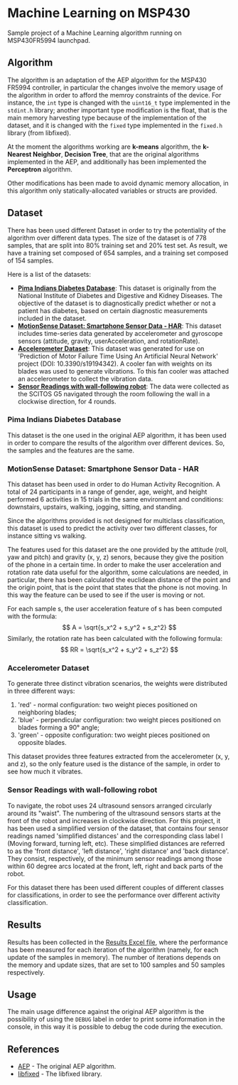 # Machine Learning on MSP430

Sample project of a Machine Learning algorithm running on MSP430FR5994 launchpad.

## Algorithm

The algorithm is an adaptation of the AEP algorithm for the MSP430 FR5994 controller, in particular the changes involve the memory usage of the algorithm in order to afford the memroy constraints of the device. For instance, the `int` type is changed with the `uint16_t` type implemented in the `stdint.h` library; another important type modification is the float, that is the main memory harvesting type because of the implementation of the dataset, and it is changed with the `fixed` type implemented in the `fixed.h` library (from libfixed).

At the moment the algorithms working are **k-means** algorithm, the **k-Nearest Neighbor**, **Decision Tree**, that are the original algorithms implemented in the AEP, and additionally has been implemented the **Perceptron** algorithm.

Other modifications has been made to avoid dynamic memory allocation, in this algorithm only statically-allocated variables or structs are provided.

## Dataset

There has been used different Dataset in order to try the potentiality of the algorithm over different data types. The size of the dataset is of 778 samples, that are split into 80% training set and 20% test set. As result, we have a training set composed of 654 samples, and a training set composed of 154 samples.

Here is a list of the datasets:

- [**Pima Indians Diabetes Database**](https://www.kaggle.com/datasets/uciml/pima-indians-diabetes-database): This dataset is originally from the National Institute of Diabetes and Digestive and Kidney Diseases. The objective of the dataset is to diagnostically predict whether or not a patient has diabetes, based on certain diagnostic measurements included in the dataset.
- [**MotionSense Dataset: Smartphone Sensor Data - HAR**](https://www.kaggle.com/datasets/malekzadeh/motionsense-dataset): This dataset includes time-series data generated by accelerometer and gyroscope sensors (attitude, gravity, userAcceleration, and rotationRate). 
- [**Accelerometer Dataset**](https://www.kaggle.com/datasets/dhinaharp/accelerometer-data-set): This dataset was generated for use on 'Prediction of Motor Failure Time Using An Artificial Neural Network' project (DOI: 10.3390/s19194342). A cooler fan with weights on its blades was used to generate vibrations. To this fan cooler was attached an accelerometer to collect the vibration data.
- [**Sensor Readings with wall-following robot**](https://www.kaggle.com/datasets/uciml/wall-following-robot?select=sensor_readings_4.csv): The data were collected as the SCITOS G5 navigated through the room following the wall in a clockwise direction, for 4 rounds.

### Pima Indians Diabetes Database

This dataset is the one used in the original AEP algorithm, it has been used in order to compare the results of the algorithm over different devices. So, the samples and the features are the same.

### MotionSense Dataset: Smartphone Sensor Data - HAR

This dataset has been used in order to do Human Activity Recognition. A total of 24 participants in a range of gender, age, weight, and height performed 6 activities in 15 trials in the same environment and conditions: downstairs, upstairs, walking, jogging, sitting, and standing.

Since the algorithms provided is not designed for multiclass classification, this dataset is used to predict the activity over two different classes, for instance sitting vs walking.

The features used for this dataset are the one provided by the attitude (roll, yaw and pitch) and gravity (x, y, z) senors, because they give the position of the phone in a certain time. In order to make the user acceleration and rotation rate data useful for the algorithm, some calculations are needed, in particular, there has been calculated the euclidean distance of the point and the origin point, that is the point that states that the phone is not moving. In this way the feature can be used to see if the user is moving or not.

For each sample s, the user acceleration feature of s has been computed with the formula:
$$ A = \sqrt{s_x^2 + s_y^2 + s_z^2} $$
Similarly, the rotation rate has been calculated with the following formula:
$$ RR = \sqrt{s_x^2 + s_y^2 + s_z^2} $$

### Accelerometer Dataset

To generate three distinct vibration scenarios, the weights were distributed in three different ways:

1) 'red' - normal configuration: two weight pieces positioned on neighboring blades;
2) 'blue' - perpendicular configuration: two weight pieces positioned on blades forming a 90° angle;
3) 'green' - opposite configuration: two weight pieces positioned on opposite blades.

This dataset provides three features extracted from the accelerometer (x, y, and z), so the only feature used is the distance of the sample, in order to see how much it vibrates.

### Sensor Readings with wall-following robot

To navigate, the robot uses 24 ultrasound sensors arranged circularly around its "waist". The numbering of the ultrasound sensors starts at the front of the robot and increases in clockwise direction. For this project, it has been used a simplified version of the dataset, that contains four sensor readings named 'simplified distances' and the corresponding class label l (Moving forward, turning left, etc). These simplified distances are referred to as the 'front distance', 'left distance', 'right distance' and 'back distance'. They consist, respectively, of the minimum sensor readings among those within 60 degree arcs located at the front, left, right and back parts of the robot.

For this dataset there has been used different couples of different classes for classifications, in order to see the performance over different activity classification.

## Results

Results has been collected in the [Results Excel file](https://docs.google.com/spreadsheets/d/1A6-PKLFHJk3KmczFO7_IClG042DX3PduE0NoQGsT_CA/edit?usp=sharing), where the performance has been measured for each iteration of the algorithm (namely, for each update of the samples in memory). The number of iterations depends on the memory and update sizes, that are set to 100 samples and 50 samples respectively.

## Usage

The main usage difference against the original AEP algorithm is the possibility of using the `DEBUG` label in order to print some information in the console, in this way it is possible to debug the code during the execution.

## References

- [AEP](https://github.com/Edge-Learning-Machine/AEP) - The original AEP algorithm.
- [libfixed](https://github.com/CMUAbstract/libfixed/tree/b6a5caf12468fd4d573f17f1984706e1b9f5bcc0) - The libfixed library.
